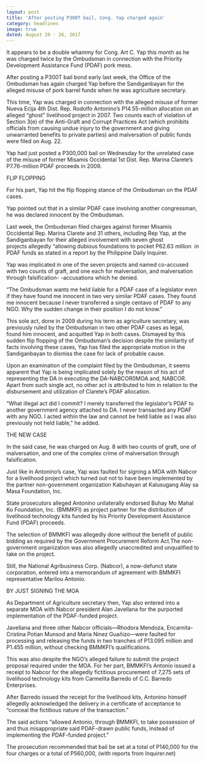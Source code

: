 ```yaml
---
layout: post
title: 'After posting P300T bail, Cong. Yap charged again'
category: headlines
image: true
dated: August 20 - 26, 2017
---
```


It appears to be a double whammy for Cong. Art C. Yap this month as he was charged twice by the Ombudsman in connection with the Priority Development Assistance Fund (PDAF) pork mess.

After posting a P300T bail bond early last week, the Office of the Ombudsman has again charged Yap before the Sandiganbayan for the alleged misuse of pork barrel funds when he was agriculture secretary.

This time, Yap was charged in connection with the alleged misuse of former Nueva Ecija 4th Dist. Rep. Rodolfo Antonino’s P14.55-million allocation on an alleged “ghost” livelihood project in 2007.
Two counts each of violation of Section 3(e) of the Anti-Graft and Corrupt Practices Act (which prohibits officials from causing undue injury to the government and giving unwarranted benefits to private parties) and malversation of public funds were filed on Aug. 22.

Yap had just posted a P300,000 bail on Wednesday for the unrelated case of the misuse of former Misamis Occidental 1st Dist. Rep. Marina Clarete’s P7.76-million PDAF proceeds in 2009.

FLIP FLOPPING

For his part, Yap hit the flip flopping stance of the Ombudsman on the PDAF cases.

Yap pointed out that in a similar PDAF case involving another congressman, he was declared innocent by the Ombudsman.

Last week, the Ombudsman filed charges against former Misamis Occidental Rep. Marina Clarete and 31 others, including Rep Yap, at the Sandiganbayan for their alleged involvement with seven ghost projects allegedly “allowing dubious foundations to pocket P62.63 million  in PDAF funds as stated in a report by the Philippine Daily Inquirer. 

Yap was implicated in one of the seven projects and named co-accused with two counts of graft, and one each for malversation, and malversation through falsification- -accusations which he denied.

“The Ombudsman wants me held liable for a PDAF case of a legislator even if they have found me innocent in two very similar PDAF cases. They found me innocent because I never transferred a single centavo of PDAF to any NGO. Why the sudden change in their position I do not know.”

This sole act, done in 2009 during his term as agriculture secretary, was previously ruled by the Ombudsman in two other PDAF cases as legal, found him innocent, and acquitted Yap in both cases.
Dismayed by this sudden flip flopping of the Ombudsman’s decision despite the similarity of facts involving these cases, Yap has filed the appropriate motion in the Sandiganbayan to dismiss the case for lack of probable cause.

Upon an examination of the complaint filed by the Ombudsman, it seems apparent that Yap is being implicated solely by the reason of his act of representing the DA in executing the DA-NABCOR0MOA and, NABCOR. Apart from such single act, no other act is attributed to him in relation to the disbursement and utilization of Clarete’s PDAF allocation.

“What illegal act did I commit? I merely transferred the legislator’s PDAF to another government agency attached to DA. I never transacted any PDAF with any NGO. I acted within the law and cannot be held liable as I was also previously not held liable,” he added.

THE NEW CASE

In the said case, he was charged on Aug. 8 with two counts of graft, one of malversation, and one of the complex crime of malversation through falsification.

Just like in Antonino’s case, Yap was faulted for signing a MOA with Nabcor for a livelihood project which turned out not to have been implemented by the partner non-government organization Kabuhayan at Kalusugang Alay sa Masa Foundation, Inc. 

State prosecutors alleged Antonino unilaterally endorsed Buhay Mo Mahal Ko Foundation, Inc. (BMMKFI) as project partner for the distribution of livelihood technology kits funded by his Priority Development Assistance Fund (PDAF) proceeds.

The selection of BMMKFI was allegedly done without the benefit of public bidding as required by the Government Procurement Reform Act.The non-government organization was also allegedly unaccredited and unqualified to take on the project.

Still, the National Agribusiness Corp. (Nabcor), a now-defunct state corporation, entered into a memorandum of agreement with BMMKFI representative Marilou Antonio.

BY JUST SIGNING THE MOA

As Department of Agriculture secretary then, Yap also entered into a separate MOA with Nabcor president Alan Javellana for the purported implementation of the PDAF-funded project.

Javellana and three other Nabcor officials—Rhodora Mendoza, Encarnita-Cristina Potian Munsod and Maria Ninez Guañizo—were faulted for processing and releasing the funds in two tranches of P13.095 million and P1.455 million, without checking BMMKFI’s qualifications.

This was also despite the NGO’s alleged failure to submit the project proposal required under the MOA.
For her part, BMMKFI’s Antonio issued a receipt to Nabcor for the allegedly fictitious procurement of 7,275 sets of livelihood technology kits from Carmelita Barredo of C.C. Barredo Enterprises.

After Barredo issued the receipt for the livelihood kits, Antonino himself allegedly acknowledged the delivery in a certificate of acceptance to “conceal the fictitious nature of the transaction.”

The said actions “allowed Antonio, through BMMKFI, to take possession of and thus misappropriate said PDAF-drawn public funds, instead of implementing the PDAF-funded project.”

The prosecution recommended that bail be set at a total of P140,000 for the four charges or a total of P560,000, (with reports from Inquirer.net)